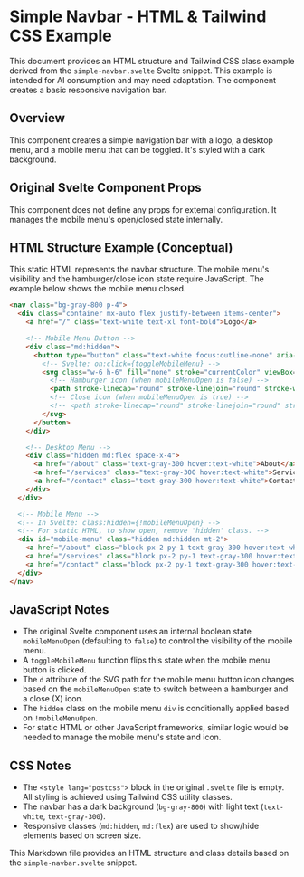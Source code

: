 # Simple Navbar - HTML & Tailwind CSS Example

This document provides an HTML structure and Tailwind CSS class example derived from the `simple-navbar.svelte` Svelte snippet. This example is intended for AI consumption and may need adaptation. The component creates a basic responsive navigation bar.

## Overview

This component creates a simple navigation bar with a logo, a desktop menu, and a mobile menu that can be toggled. It's styled with a dark background.

## Original Svelte Component Props

This component does not define any props for external configuration. It manages the mobile menu's open/closed state internally.

## HTML Structure Example (Conceptual)

This static HTML represents the navbar structure. The mobile menu's visibility and the hamburger/close icon state require JavaScript. The example below shows the mobile menu closed.

```html
<nav class="bg-gray-800 p-4">
  <div class="container mx-auto flex justify-between items-center">
    <a href="/" class="text-white text-xl font-bold">Logo</a>

    <!-- Mobile Menu Button -->
    <div class="md:hidden">
      <button type="button" class="text-white focus:outline-none" aria-expanded="false" aria-controls="mobile-menu">
        <!-- Svelte: on:click={toggleMobileMenu} -->
        <svg class="w-6 h-6" fill="none" stroke="currentColor" viewBox="0 0 24 24" xmlns="http://www.w3.org/2000/svg">
          <!-- Hamburger icon (when mobileMenuOpen is false) -->
          <path stroke-linecap="round" stroke-linejoin="round" stroke-width="2" d="M4 6h16M4 12h16m-7 6h7"></path>
          <!-- Close icon (when mobileMenuOpen is true) -->
          <!-- <path stroke-linecap="round" stroke-linejoin="round" stroke-width="2" d="M6 18L18 6M6 6l12 12"></path> -->
        </svg>
      </button>
    </div>

    <!-- Desktop Menu -->
    <div class="hidden md:flex space-x-4">
      <a href="/about" class="text-gray-300 hover:text-white">About</a>
      <a href="/services" class="text-gray-300 hover:text-white">Services</a>
      <a href="/contact" class="text-gray-300 hover:text-white">Contact</a>
    </div>
  </div>

  <!-- Mobile Menu -->
  <!-- In Svelte: class:hidden={!mobileMenuOpen} -->
  <!-- For static HTML, to show open, remove 'hidden' class. -->
  <div id="mobile-menu" class="hidden md:hidden mt-2">
    <a href="/about" class="block px-2 py-1 text-gray-300 hover:text-white">About</a>
    <a href="/services" class="block px-2 py-1 text-gray-300 hover:text-white">Services</a>
    <a href="/contact" class="block px-2 py-1 text-gray-300 hover:text-white">Contact</a>
  </div>
</nav>
```

## JavaScript Notes
- The original Svelte component uses an internal boolean state `mobileMenuOpen` (defaulting to `false`) to control the visibility of the mobile menu.
- A `toggleMobileMenu` function flips this state when the mobile menu button is clicked.
- The `d` attribute of the SVG path for the mobile menu button icon changes based on the `mobileMenuOpen` state to switch between a hamburger and a close (X) icon.
- The `hidden` class on the mobile menu `div` is conditionally applied based on `!mobileMenuOpen`.
- For static HTML or other JavaScript frameworks, similar logic would be needed to manage the mobile menu's state and icon.

## CSS Notes
- The `<style lang="postcss">` block in the original `.svelte` file is empty. All styling is achieved using Tailwind CSS utility classes.
- The navbar has a dark background (`bg-gray-800`) with light text (`text-white`, `text-gray-300`).
- Responsive classes (`md:hidden`, `md:flex`) are used to show/hide elements based on screen size.

This Markdown file provides an HTML structure and class details based on the `simple-navbar.svelte` snippet.
